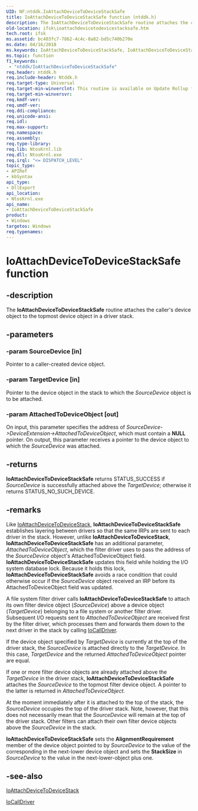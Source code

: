 ```yaml
---
UID: NF:ntddk.IoAttachDeviceToDeviceStackSafe
title: IoAttachDeviceToDeviceStackSafe function (ntddk.h)
description: The IoAttachDeviceToDeviceStackSafe routine attaches the caller's device object to the topmost device object in a driver stack.
old-location: ifsk\ioattachdevicetodevicestacksafe.htm
tech.root: ifsk
ms.assetid: bc403fc7-7862-4c4c-8a82-bd5c740b270e
ms.date: 04/16/2018
ms.keywords: IoAttachDeviceToDeviceStackSafe, IoAttachDeviceToDeviceStackSafe routine [Installable File System Drivers], ifsk.ioattachdevicetodevicestacksafe, ioref_1db91288-e8ad-4796-9052-333bf37f01d1.xml, ntddk/IoAttachDeviceToDeviceStackSafe
ms.topic: function
f1_keywords:
 - "ntddk/IoAttachDeviceToDeviceStackSafe"
req.header: ntddk.h
req.include-header: Ntddk.h
req.target-type: Universal
req.target-min-winverclnt: This routine is available on Update Rollup for Windows 2000 Service Pack 4 (SP4) and on Windows XP and later.
req.target-min-winversvr: 
req.kmdf-ver: 
req.umdf-ver: 
req.ddi-compliance: 
req.unicode-ansi: 
req.idl: 
req.max-support: 
req.namespace: 
req.assembly: 
req.type-library: 
req.lib: NtosKrnl.lib
req.dll: NtosKrnl.exe
req.irql: "<= DISPATCH_LEVEL"
topic_type:
- APIRef
- kbSyntax
api_type:
- DllExport
api_location:
- NtosKrnl.exe
api_name:
- IoAttachDeviceToDeviceStackSafe
product:
- Windows
targetos: Windows
req.typenames: 
---
```


# IoAttachDeviceToDeviceStackSafe function


## -description


The <b>IoAttachDeviceToDeviceStackSafe</b> routine attaches the caller's device object to the topmost device object in a driver stack. 


## -parameters




### -param SourceDevice [in]

Pointer to a caller-created device object. 


### -param TargetDevice [in]

Pointer to the device object in the stack to which the <i>SourceDevice</i> object is to be attached. 


### -param AttachedToDeviceObject [out]

On input, this parameter specifies the address of <i>SourceDevice->DeviceExtension->AttachedToDeviceObject</i>, which must contain a <b>NULL</b> pointer. On output, this parameter receives a pointer to the device object to which the <i>SourceDevice</i> was attached. 


## -returns



<b>IoAttachDeviceToDeviceStackSafe</b> returns STATUS_SUCCESS if <i>SourceDevice</i> is successfully attached above the <i>TargetDevice</i>; otherwise it returns STATUS_NO_SUCH_DEVICE. 




## -remarks



Like <a href="https://docs.microsoft.com/windows-hardware/drivers/ddi/content/wdm/nf-wdm-ioattachdevicetodevicestack">IoAttachDeviceToDeviceStack</a>, <b>IoAttachDeviceToDeviceStackSafe</b> establishes layering between drivers so that the same IRPs are sent to each driver in the stack. However, unlike <b>IoAttachDeviceToDeviceStack</b>, <b>IoAttachDeviceToDeviceStackSafe</b> has an additional parameter, <i>AttachedToDeviceObject</i>, which the filter driver uses to pass the address of the <i>SourceDevice</i> object's AttachedToDeviceObject field. <b>IoAttachDeviceToDeviceStackSafe</b> updates this field while holding the I/O system database lock. Because it holds this lock, <b>IoAttachDeviceToDeviceStackSafe</b> avoids a race condition that could otherwise occur if the <i>SourceDevice</i> object received an IRP before its AttachedToDeviceObject field was updated. 

A file system filter driver calls <b>IoAttachDeviceToDeviceStackSafe</b> to attach its own filter device object (<i>SourceDevice</i>) above a device object (<i>TargetDevice</i>) belonging to a file system or another filter driver. Subsequent I/O requests sent to <i>AttachedToDeviceObject</i> are received first by the filter driver, which processes them and forwards them down to the next driver in the stack by calling <a href="https://docs.microsoft.com/windows-hardware/drivers/ddi/content/wdm/nf-wdm-iocalldriver">IoCallDriver</a>. 

If the device object specified by <i>TargetDevice</i> is currently at the top of the driver stack, the <i>SourceDevice</i> is attached directly to the <i>TargetDevice</i>. In this case, <i>TargetDevice</i> and the returned <i>AttachedToDeviceObject</i> pointer are equal. 

If one or more filter device objects are already attached above the <i>TargetDevice</i> in the driver stack, <b>IoAttachDeviceToDeviceStackSafe</b> attaches the <i>SourceDevice</i> to the topmost filter device object. A pointer to the latter is returned in <i>AttachedToDeviceObject</i>. 

At the moment immediately after it is attached to the top of the stack, the <i>SourceDevice</i> occupies the top of the driver stack. Note, however, that this does not necessarily mean that the <i>SourceDevice</i> will remain at the top of the driver stack. Other filters can attach their own filter device objects above the <i>SourceDevice</i> in the stack. 

<b>IoAttachDeviceToDeviceStackSafe</b> sets the <b>AlignmentRequirement</b> member of the device object pointed to by <i>SourceDevice</i> to the value of the corresponding in the next-lower device object and sets the <b>StackSize</b> in <i>SourceDevice</i> to the value in the next-lower-object plus one. 




## -see-also




<a href="https://docs.microsoft.com/windows-hardware/drivers/ddi/content/wdm/nf-wdm-ioattachdevicetodevicestack">IoAttachDeviceToDeviceStack</a>



<a href="https://docs.microsoft.com/windows-hardware/drivers/ddi/content/wdm/nf-wdm-iocalldriver">IoCallDriver</a>
 

 

